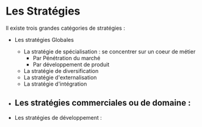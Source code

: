 # Les Stratégies

Il existe trois grandes catégories de stratégies :   
- Les stratégies Globales
  - La stratégie de spécialisation : se concentrer sur un coeur de métier
    - Par Pénétration du marché
    - Par développement de produit
  - La stratégie de diversification
  - La stratégie d'externalisation
  - La stratégie d'intégration


- Les stratégies commerciales ou de domaine :
  -


- Les stratégies de développement :
